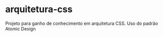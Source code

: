 # arquitetura-css
Projeto para ganho de conhecimento em arquitetura CSS.
Uso do padrão Atomic Design

